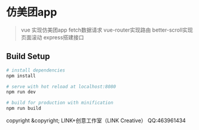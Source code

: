 # 仿美团app

> vue 实现仿美团app
> fetch数据请求 vue-router实现路由 better-scroll实现页面滚动 express搭建接口 

## Build Setup

``` bash
# install dependencies
npm install

# serve with hot reload at localhost:8080
npm run dev

# build for production with minification
npm run build

```

copyright &copyright; LINK+创意工作室（LINK Creative） QQ:463961434